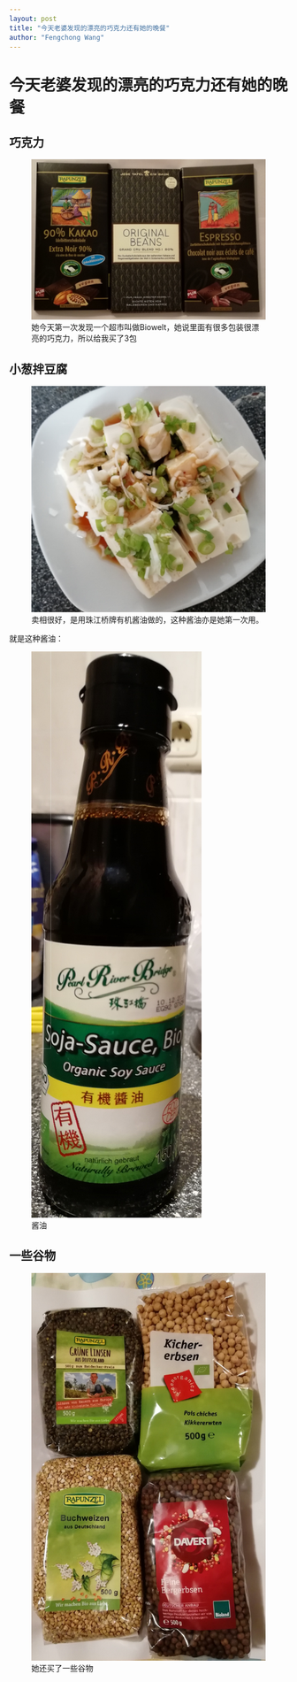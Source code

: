 ```yaml
---
layout: post
title: "今天老婆发现的漂亮的巧克力还有她的晚餐"
author: "Fengchong Wang"
---
```

# 今天老婆发现的漂亮的巧克力还有她的晚餐
## 巧克力
<figure class="image"><img src="/images/blog/chocolate.jpg" alt="{{}}"><figcaption>她今天第一次发现一个超市叫做Biowelt，她说里面有很多包装很漂亮的巧克力，所以给我买了3包</figcaption></figure>

## 小葱拌豆腐 
<figure class="image"><img src="/images/blog/toufu.jpg" alt="{{}}"><figcaption>卖相很好，是用珠江桥牌有机酱油做的，这种酱油亦是她第一次用。</figcaption></figure>

就是这种酱油：
<figure class="image"><img src="/images/blog/soysauce.jpg" alt="{{}}"><figcaption>酱油</figcaption></figure>

## 一些谷物
<figure class="image"><img src="/images/blog/grains.jpg" alt="{{}}"><figcaption>她还买了一些谷物</figcaption></figure>
